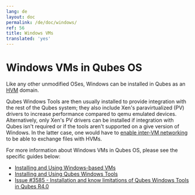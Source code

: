 ```yaml
---
lang: de
layout: doc
permalink: /de/doc/windows/
ref: 56
title: Windows VMs
translated: 'yes'
---
```


Windows VMs in Qubes OS
=======================

Like any other unmodified OSes, Windows can be installed in Qubes as an [HVM](/de/doc/standalone-and-hvm/) domain.

Qubes Windows Tools are then usually installed to provide integration with the rest of the Qubes system; they also include Xen's paravirtualized (PV) drivers to increase performance compared to qemu emulated devices. Alternatively, only Xen's PV drivers can be installed if integration with Qubes isn't required or if the tools aren't supported on a give version of Windows. In the latter case, one would have to [enable inter-VM networking](/de/doc/firewall/#enabling-networking-between-two-qubes) to be able to exchange files with HVMs. 


For more information about Windows VMs in Qubes OS, please see the specific guides below:

 * [Installing and Using Windows-based VMs](/de/doc/windows-vm/)
 * [Installing and Using Qubes Windows Tools](/de/doc/windows-tools/)
 * [Issue #3585 - Installation and know limitations of Qubes Windows Tools in Qubes R4.0](https://github.com/QubesOS/qubes-issues/issues/3585)